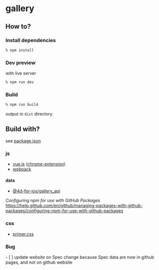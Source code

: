 # gallery

## How to?

### Install dependencies

```bash
% npm install  
```

### Dev preview

with live server 

```bash
% npm run dev  
```

###  Build

```bash
% npm run build  
```

output in `dist` directory. 

## Build with?

see [package.json](package.json)

### js

- [vue.js](https://vuejs.org/)  ([chrome-extension](https://chrome.google.com/webstore/detail/vuejs-devtools/nhdogjmejiglipccpnnnanhbledajbpd))
- [webpack](https://webpack.js.org/)

#### data

- [@4d-for-ios/gallery_api](https://github.com/4d-for-ios/gallery_api)

_Configuring npm for use with GitHub Packages_
https://help.github.com/en/github/managing-packages-with-github-packages/configuring-npm-for-use-with-github-packages

### css

- [primer.css](https://primer.style/css/)

### Bug

- [ ] update website on Spec change because Spec data are now in github pages, and not on github website 
